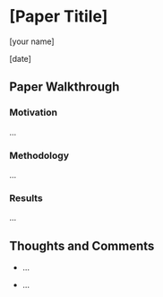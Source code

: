 # [Paper Titile]

[your name]

[date]

 

## Paper Walkthrough

### Motivation

…

### Methodology

…

### Results

…

## Thoughts and Comments

* …

* …